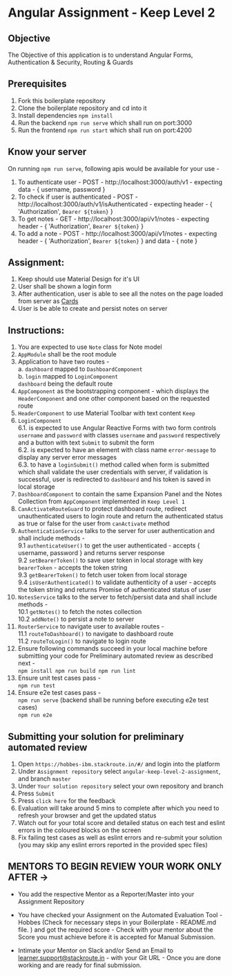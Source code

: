 # Angular Assignment - Keep	Level 2
	
## Objective  
	
The Objective of this application is to understand Angular Forms, Authentication & Security, Routing & Guards  

## Prerequisites

1. Fork this boilerplate repository  
2. Clone the boilerplate repository and cd into it  
3. Install dependencies `npm install`  
4. Run the backend `npm run serve`  which shall run on port:3000  
5. Run the frontend `npm run start` which shall run on port:4200  

## Know your server  

On running `npm run serve`, following apis would be available for your use -  
1. To authenticate user - POST - http://localhost:3000/auth/v1 - expecting data - { username, password }  
2. To check if user is authenticated - POST - http://localhost:3000/auth/v1/isAuthenticated - expecting header - { 'Authorization', `Bearer ${token}` }  
3. To get notes - GET - http://localhost:3000/api/v1/notes - expecting header - { 'Authorization', `Bearer ${token}` }  
4. To add a note - POST - http://localhost:3000/api/v1/notes - expecting header - { 'Authorization', `Bearer ${token}` } and data - { note }  
	
## Assignment:	
	
1.  Keep should use Material Design for it's UI	 
2.  User shall be shown a login form  
3.  After authentication, user is able to see all the notes on the page loaded from server as [Cards](https://material.angular.io/components/card/overview)  
4.  User is be able to create and persist notes on server  

## Instructions:

1. You are expected to use `Note` class for Note model  
2. `AppModule` shall be the root module  
3. Application to have two routes -  
	a. `dashboard` mapped to `DashboardComponent`  
	b. `login` mapped to `LoginComponent`  
	`dashboard` being the default route  
4. `AppComponent` as the bootstrapping component - which displays the `HeaderComponent` and one other component based on the requested route  
5. `HeaderComponent` to use Material Toolbar with text content `Keep`  
6. `LoginComponent`  
	6.1. is expected to use Angular Reactive Forms with two form controls `username` and `password` with classes `username` and `password` respectively and a button with text `Submit` to submit the form   
	6.2. is expected to have an element with class name `error-message` to display any server error messages  
	6.3. to have a `loginSubmit()` method called when form is submitted which shall validate the user credentials with server, if validation is successful, user is redirected to `dashboard` and his token is saved in local storage  
7. `DashboardComponent` to contain the same Expansion Panel and the Notes Collection from `AppComponent` implemented in `Keep Level 1`  
8. `CanActivateRouteGuard` to protect dashboard route, redirect unauthenticated users to login route and return the authenticated status as true or false for the user from `canActivate` method  
9. `AuthenticationService` talks to the server for user authentication and shall include methods -  
	9.1 `authenticateUser()` to get the user authenticated - accepts { username, password } and returns server response  
	9.2 `setBearerToken()` to save user token in local storage with key `bearerToken` - accepts the token string  
	9.3 `getBearerToken()` to fetch user token from local storage  
	9.4 `isUserAuthenticated()` to validate authenticity of a user - accepts the token string and returns Promise of authenticated status of user  
10. `NotesService` talks to the server to fetch/persist data and shall include methods -  
	10.1 `getNotes()` to fetch the notes collection  
	10.2 `addNote()` to persist a note to server  
11. `RouterService` to navigate user to available routes -  
	11.1 `routeToDashboard()` to navigate to dashboard route  
	11.2 `routeToLogin()` to navigate to login route  
12. Ensure following commands succeed in your local machine before submitting your code for Preliminary automated review as described next -  
`npm install
npm run build
npm run lint
`
13. Ensure unit test cases pass -  
`npm run test
`
14. Ensure e2e test cases pass -  
`npm run serve` (backend shall be running before executing e2e test cases)  
`npm run e2e`


## Submitting your solution for preliminary automated review  
1. Open `https://hobbes-ibm.stackroute.in/#/` and login into the platform  
2. Under `Assignment repository` select `angular-keep-level-2-assignment`, and branch `master`  
3. Under `Your solution repository` select your own repository and branch
4. Press `Submit`  
5. Press `click here` for the feedback  
6. Evaluation will take around 5 mins to complete after which you need to refresh your browser and get the updated status  
7. Watch out for your total score and detailed status on each test and eslint errors in the coloured blocks on the screen  
8. Fix failing test cases as well as eslint errors and re-submit your solution (you may skip any eslint errors reported in the provided spec files)  


## MENTORS TO BEGIN REVIEW YOUR WORK ONLY AFTER ->

- You add the respective Mentor as a Reporter/Master into your Assignment Repository

- You have checked your Assignment on the Automated Evaluation Tool - Hobbes (Check for necessary steps in your Boilerplate - README.md file. ) and got the required score - Check with your mentor about the Score you must achieve before it is accepted for Manual Submission.

- Intimate your Mentor on Slack and/or Send an Email to learner.support@stackroute.in - with your Git URL - Once you are done working and are ready for final submission.
